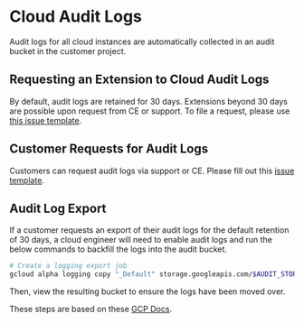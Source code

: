 # Cloud Audit Logs

Audit logs for all cloud instances are automatically collected in an audit bucket in the customer project.

## Requesting an Extension to Cloud Audit Logs

By default, audit logs are retained for 30 days. Extensions beyond 30 days are possible upon request from CE or support. To file a request, please use [this issue template](https://github.com/sourcegraph/customer/issues/new?assignees=&labels=team%2Fcloud%2Cmi%2Faudit-log&projects=&template=managed-instance-audit-log.md&title=%24CUSTOMER%3A+Configure%2FRequest+Audit+logs).

## Customer Requests for Audit Logs

Customers can request audit logs via support or CE. Please fill out this [issue template](https://github.com/sourcegraph/customer/issues/new?assignees=&labels=team%2Fcloud%2Cmi%2Faudit-log&projects=&template=managed-instance-audit-log.md&title=%24CUSTOMER%3A+Configure%2FRequest+Audit+logs).

## Audit Log Export

If a customer requests an export of their audit logs for the default retention of 30 days, a cloud engineer will need to enable audit logs and run the below commands to backfill the logs into the audit bucket.

```bash
# Create a logging export job
gcloud alpha logging copy "_Default" storage.googleapis.com/$AUDIT_STORAGE_BUCKET_NAME --location=global --log-filter="jsonPayload.Attributes.audit.auditId!=\"\" AND resource.type=\"k8s_container\"" --project=$PROJECT_ID
```

Then, view the resulting bucket to ensure the logs have been moved over.

These steps are based on these [GCP Docs](https://cloud.google.com/logging/docs/routing/copy-logs).
